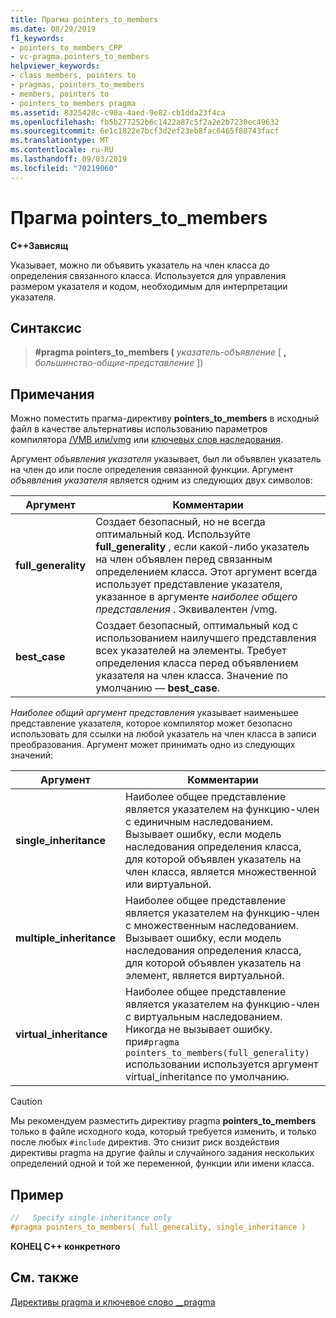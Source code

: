 ```yaml
---
title: Прагма pointers_to_members
ms.date: 08/29/2019
f1_keywords:
- pointers_to_members_CPP
- vc-pragma.pointers_to_members
helpviewer_keywords:
- class members, pointers to
- pragmas, pointers_to_members
- members, pointers to
- pointers_to_members pragma
ms.assetid: 8325428c-c90a-4aed-9e82-cb1dda23f4ca
ms.openlocfilehash: fb5b277252b6c1422a87c5f2a2e2b7230ec49632
ms.sourcegitcommit: 6e1c1822e7bcf3d2ef23eb8fac6465f88743facf
ms.translationtype: MT
ms.contentlocale: ru-RU
ms.lasthandoff: 09/03/2019
ms.locfileid: "70219060"
---
```

# <a name="pointers_to_members-pragma"></a>Прагма pointers_to_members

**C++Зависящ**

Указывает, можно ли объявить указатель на член класса до определения связанного класса. Используется для управления размером указателя и кодом, необходимым для интерпретации указателя.

## <a name="syntax"></a>Синтаксис

> **#pragma pointers_to_members (** *указатель-объявление* [ **,** *большинство-общие-представление* ])

## <a name="remarks"></a>Примечания

Можно поместить прагма-директиву **pointers_to_members** в исходный файл в качестве альтернативы использованию параметров компилятора [/VMB или/vmg](../build/reference/vmb-vmg-representation-method.md) или [ключевых слов наследования](../cpp/inheritance-keywords.md).

Аргумент *объявления указателя* указывает, был ли объявлен указатель на член до или после определения связанной функции. Аргумент *объявления указателя* является одним из следующих двух символов:

| Аргумент | Комментарии |
|--------------|--------------|
| **full_generality** | Создает безопасный, но не всегда оптимальный код. Используйте **full_generality** , если какой-либо указатель на член объявлен перед связанным определением класса. Этот аргумент всегда использует представление указателя, указанное в аргументе *наиболее общего представления* . Эквивалентен /vmg. |
| **best_case** | Создает безопасный, оптимальный код с использованием наилучшего представления всех указателей на элементы. Требует определения класса перед объявлением указателя на член класса. Значение по умолчанию — **best_case**. |

*Наиболее общий аргумент представления* указывает наименьшее представление указателя, которое компилятор может безопасно использовать для ссылки на любой указатель на член класса в записи преобразования. Аргумент может принимать одно из следующих значений:

| Аргумент | Комментарии |
|--------------|--------------|
| **single_inheritance** | Наиболее общее представление является указателем на функцию-член с единичным наследованием. Вызывает ошибку, если модель наследования определения класса, для которой объявлен указатель на член класса, является множественной или виртуальной. |
| **multiple_inheritance** | Наиболее общее представление является указателем на функцию-член с множественным наследованием. Вызывает ошибку, если модель наследования определения класса, для которой объявлен указатель на элемент, является виртуальной. |
| **virtual_inheritance** | Наиболее общее представление является указателем на функцию-член с виртуальным наследованием. Никогда не вызывает ошибку. при`#pragma pointers_to_members(full_generality)` использовании используется аргумент virtual_inheritance по умолчанию. |

> [!CAUTION]
> Мы рекомендуем разместить директиву pragma **pointers_to_members** только в файле исходного кода, который требуется изменить, и только после любых `#include` директив. Это снизит риск воздействия директивы pragma на другие файлы и случайного задания нескольких определений одной и той же переменной, функции или имени класса.

## <a name="example"></a>Пример

```cpp
//   Specify single-inheritance only
#pragma pointers_to_members( full_generality, single_inheritance )
```

**КОНЕЦ C++ конкретного**

## <a name="see-also"></a>См. также

[Директивы pragma и ключевое слово __pragma](../preprocessor/pragma-directives-and-the-pragma-keyword.md)
